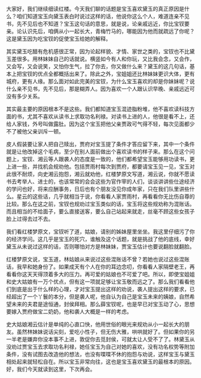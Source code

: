 
大家好，我们继续细读红楼。今天我们聊的话题是宝玉喜欢黛玉的真正原因是什么？咱们知道宝玉向黛玉表白时说过这样的话，他说你这么个人，难道连亲不见书，先不见后也不知道？宝玉这句话的意思，就是说，论亲戚远近，你比宝钗要亲。论认识先后，咱俩从小一起长大，青梅竹马的，哪能因为他而就疏远了你呢？这是黛玉因为吃宝钗的促使宝玉给她的解释。

其实黛玉吃醋有危机感很正常，因为论起样貌、才情、家世之类的，宝钗也不比黛玉差很多。用林妹妹自己的话就说。横竖如今有人和你玩，又比我会念，又会作，又会写，又会说笑，又怕你生气，拉了你去，你又做什么来？黛玉的这几句话，基本上把宝钗的优点全都概括出来了。除此之外，宝姐姐还比林妹妹更识大体，更有城府，更有人缘。那么面对如此完美的宝钗，为什么宝玉喜欢的却是你妹妹呢？说什么亲不见书，先不见后，那是糊弄人。因为喜欢一个人跟认识早晚、亲戚远近可没有多少关系。

其实最主要的原因根本不是这些。我们都知道宝玉混迹脂粉堆，他不喜欢读科技方面的书，尤其不喜欢从读书上求取功名利禄。对读书上进的人，他很是看不上，还给人家钱，外号叫做露肚。因为这个宝玉把他父亲贾政可气得不轻，每次见面都少不了被他父亲训斥一顿。

皮人假装要让家人把自己赎出，贾府对宝玉提了条件才答应留下来，其中一个条件就是让他改掉这个毛病，至少在别人面前做出个喜欢读书的样子来。那么在这个问题上，宝钗、湘云等人跟袭人的态度是一致的，他们都希望宝玉能够用功读书，更上进一些，并找机会规劝他。包括贾雨村每次到贾府，都要请宝玉见一见，宝玉对此很不耐烦，向史湘云抱怨，湘云就劝他，红楼梦原文写道，湘云说，你就不愿读书去考举人、进士的，也该常常的会会这些为官作宰的人们，谈谈讲讲些仕途经济的学问也好，将来应酬事务，日后也有个朋友没见你成年家，只在我们队里讲些什么。星云的这些话，几乎就相当于说，你看看人家贾雨村，再看看你无比伤自尊的比较。那么在这之前，宝钗也规劝过宝玉类似的话，宝玉将这些规劝称为混账话。而且相当的不给面子，要么直接送客，要么自己站起来就走，丝毫不顾这些女孩子脸上过得去过不去。

我们看红楼梦原文，宝钗听了道，姑娘，请别的姊妹屋里坐坐。我这里仔细污了你的经济学问。这几乎是宝玉的死穴，谁触及这个话题，就是挑战了他的底线，幸好黛玉从未说过这样的话，否则哪怕对方是林妹妹，贾宝玉估计也要说翻脸就翻脸。

红楼梦原文说，宝玉道，林姑娘从来说过这些混账话不曾？若她也说过这些混账话，我早和她身份了。如果成天有个人在你的耳边念叨，你看看人家隔壁老王，再看看你这天天得顶着多大的压力。再可爱的姑娘也不可爱了吧。所以，即使宝姐姐和史大姑娘有一万个优点，但有这一项就足够让宝玉敬而远之了。那么我们看看他们到底是出于什么样的心理，才对宝玉提出这样的劝说，袭人提出这样的要求，已经超出了一个丫鬟的本分，但是袭人呢，他自认为自己是宝玉未来的姨娘，自然希望未来的夫君是途恒通，封侯拜相。那么薛宝钗呢，也是早已对宝玉动了心，思想要嫁入贾府做宝二奶奶，他和袭人大概是一样的考虑。

史大姑娘湘云估计是单纯的心直口快，他用世俗的眼光来规劝从小一起长大的朋友。虽然林妹妹说话尖刻，爱吃小性子，但无伤大雅，哄哄就好了。但如果你的另一半老是嫌弃你没本事不上进，敦促你去觅封侯，可就太让人受不了了。林黛玉从没劝过贾宝玉去求取功名利禄，她任宝玉为自己对她的喜欢，没有功名权势等附加条件，没有试图去改造他的想法，也没有喋喋不休的抱怨与劝说，这样宝玉与黛玉相处起来就轻松自在。所以宝玉非常向往，这也是宝玉喜欢黛玉的最根本的原因。好，我们今天就读到这里，下次再会。


